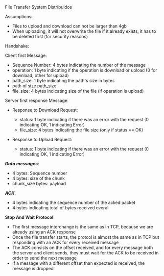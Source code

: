 File Transfer System Distribuidos

Assumptions:

- Files to upload and download can not be larger than 4gb
- When uploading, it will not overwrite the file if it already exists, it has to be deleted first (for security reasons)

Handshake:

Client first Message:

- Sequence Number: 4 bytes indicating the number of the message
- operation: 1 byte indicating if the operation is download or upload (0 for download, other for upload)
- path_size: 1 byte indicating the path's size in bytes
- path of size path_size
- file_size: 4 bytes indicating size of the file (if operation is upload)

Server first response Message:

- Response to Download Request:

  - status: 1 byte indicating if there was an error with the request (0 indicating OK, 1 indicating Error)
  - file_size: 4 bytes indicating the file size (only if status == OK)

- Response to Upload Request:
  - status: 1 byte indicating if there was an error with the request (0 indicating OK, 1 indicating Error)

**_Data messages_**:

- 4 bytes: Sequence number
- 4 bytes: size of the chunk
- chunk_size bytes: payload

**_ACK_**:

- 4 bytes indicating the sequence number of the acked packet
- 4 bytes indicating total of bytes received overall

**Stop And Wait Protocol**

- The first message interchange is the same as in TCP, because we are already using an ACK response
- Once the file transfer starts, the protcol is almost the same as in TCP but responding with an ACK for every received message
- The ACK consists on the offset received, and for every message both the server and client sends, they must wait for the ACK to be received in order to send the next message
- If a message with a different offset than expected is received, the message is dropped
